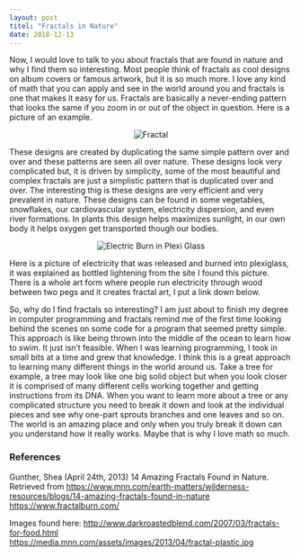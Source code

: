 ```yaml
---
layout: post  
titel: "Fractals in Nature"
date: 2018-12-13
---
```


Now, I would love to talk to you about fractals that are found in nature and why I find them so interesting. Most people think of fractals 
as cool designs on album covers or famous artwork, but it is so much more. I love any kind of math that you can apply and see in the world 
around you and fractals is one that makes it easy for us. Fractals are basically a never-ending pattern that looks the same if you zoom in 
or out of the object in question. Here is a picture of an example.  

<p align="center">
    <img src="{{ site.url }}/images/blog/fractal.jpg" alt="Fractal"/>
</p>

These designs are created by duplicating the same simple pattern over and over and these patterns are seen all over nature. These designs 
look very complicated but, it is driven by simplicity, some of the most beautiful and complex fractals are just a simplistic pattern that 
is duplicated over and over. The interesting thig is these designs are very efficient and very prevalent in nature. These designs can be 
found in some vegetables, snowflakes, our cardiovascular system, electricity dispersion, and even river formations. In plants this design 
helps maximizes sunlight, in our own body it helps oxygen get transported though our bodies.  

<p align="center">
    <img src="{{ site.url }}/images/blog/electric.jpg" alt="Electric Burn in Plexi Glass"/>
</p>

Here is a picture of electricity that was released and burned into plexiglass, it was explained as bottled lightening from the site I found 
this picture. There is a whole art form where people run electricity through wood between two pegs and it creates fractal art, I put a link down below.  

So, why do I find fractals so interesting? I am just about to finish my degree in computer programming and fractals remind me of the first 
time looking behind the scenes on some code for a program that seemed pretty simple. This approach is like being thrown into the middle of 
the ocean to learn how to swim. It just isn’t feasible. When I was learning programming, I took in small bits at a time and grew that 
knowledge. I think this is a great approach to learning many different things in the world around us. Take a tree for example, a tree may 
look like one big solid object but when you look closer it is comprised of many different cells working together and getting instructions 
from its DNA. When you want to learn more about a tree or any complicated structure you need to break it down and look at the individual 
pieces and see why one-part sprouts branches and one leaves and so on. The world is an amazing place and only when you truly break it down 
can you understand how it really works. Maybe that is why I love math so much.  

### References  
Gunther, Shea (April 24th, 2013) 14 Amazing Fractals Found in Nature. Retrieved from https://www.mnn.com/earth-matters/wilderness-resources/blogs/14-amazing-fractals-found-in-nature  
https://www.fractalburn.com/  

Images found here:
http://www.darkroastedblend.com/2007/03/fractals-for-food.html  
https://media.mnn.com/assets/images/2013/04/fractal-plastic.jpg  
